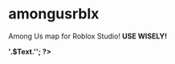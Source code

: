 # amongusrblx
Among Us map for Roblox Studio!
<b>USE WISELY!<b>
<?php
    $Color = "red";
    $Text = "This text is red";

    echo '<div style="Color:'.$Color.'">'.$Text.'</div>';
?>
